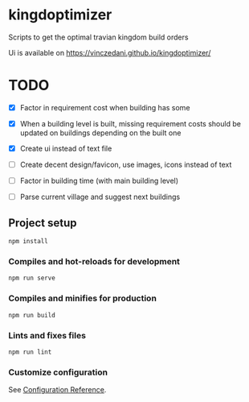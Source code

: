# kingdoptimizer
Scripts to get the optimal travian kingdom build orders

Ui is available on https://vinczedani.github.io/kingdoptimizer/

# TODO
- [x] Factor in requirement cost when building has some
- [x] When a building level is built, missing requirement costs should be updated on buildings depending on the built one
- [x] Create ui instead of text file
- [ ] Create decent design/favicon, use images, icons instead of text
- [ ] Factor in building time (with main building level)
- [ ] Parse current village and suggest next buildings


## Project setup
```
npm install
```

### Compiles and hot-reloads for development
```
npm run serve
```

### Compiles and minifies for production
```
npm run build
```

### Lints and fixes files
```
npm run lint
```

### Customize configuration
See [Configuration Reference](https://cli.vuejs.org/config/).
